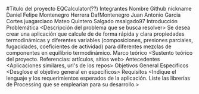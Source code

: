 #Título del proyecto
EQCalculator(??)
Integrantes
Nombre
Github nickname
Daniel Felipe Montenegro Herrera
DafMontenegro
Juan Antonio Garcia Cortes
juagarciaco
Mateo Quintero Salgado
msalgado97
Introducción
Problemática
<Descripción del problema que se busca resolver>
Se desea crear una aplicación que calcule de de forma rápida y clara propiedades termodinámicas y diferentes variables (composiciones, presiones parciales, fugacidades, coeficientes de actividad) para diferentes mezclas de componentes en equilibrio termodinámico.
Marco teórico
<Sustento teórico del proyecto. Referencias: artículos, sitios web>
Antecedentes
<Aplicaciones similares, url's de los repos>
Objetivos
General
Específicos
<Desglose el objetivo general en específicos>
Requisitos
<Indique el lenguaje y los requerimientos esperados de la aplicación. Liste las librerías de Processing que se emplearían para su desarrollo.>

